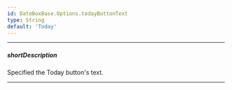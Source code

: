 ```yaml
---
id: DateBoxBase.Options.todayButtonText
type: String
default: 'Today'
---
```

---
##### shortDescription
Specified the Today button's text. 

---
